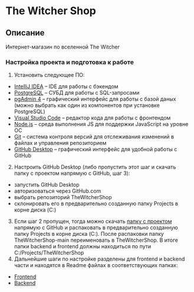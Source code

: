 <!-- Режим предпросмотра markdown-файлов (Ctrl + Shift + V) -->

# The Witcher Shop

## Описание
Интернет-магазин по вселенной The Witcher

### Настройка проекта и подготовка к работе
1. Установить следующее ПО:
- [IntelliJ IDEA](https://www.jetbrains.com/idea/download/?section=windows) – IDE для работы с бэкендом
- [PostgreSQL](https://www.postgresql.org/download) – СУБД для работы с SQL-запросами
- [pgAdmin 4](https://www.pgadmin.org/download/pgadmin-4-windows) – графический интерфейс для работы с базой даных (можно выбрать как один из компонентов при установке PostgreSQL) 
- [Visual Studio Code](https://code.visualstudio.com/download) – редактор кода для работы с фронтендом
- [Node.js](https://nodejs.org/en/download) – среда выполнения JS для поддержки JavaScript на уровне ОС
- [Git](https://git-scm.com/downloads/win) – система контроля версий для отслеживания изменений в файлах и управления репозиторием
- [GitHub Desktop](https://desktop.github.com/download) – графический интерфейс для удобной работы с GitHub
2. Настроить GitHub Desktop (либо пропустить этот шаг и скачать папку с проектом напрямую с GitHub, шаг 3):
- запустить GitHub Desktop
- авторизоваться через GitHub.com
- выбрать репозиторий TheWitcherShop
- склонировать его в предварительно созданную папку Projects в корне диска (C:)
3. Если шаг 2 пропущен, тогда можно скачать [папку с проектом](https://github.com/vetrowski/TheWitcherShop.git) напрямую с GitHub и распаковать в предварительно созданную папку Projects в корне диска (C:). После распаковки папку TheWitcherShop-main переименовать в TheWitcherShop. В итоге папки backend и frontend должны находиться по пути C:/Projects/TheWitcherShop
4. Дальнейшие шаги по настройке разделены для frontend и backend части и находятся в Readme файлах в соответствующих папках:
- [Frontend](frontend/README.md)
- [Backend](backend/README.md)